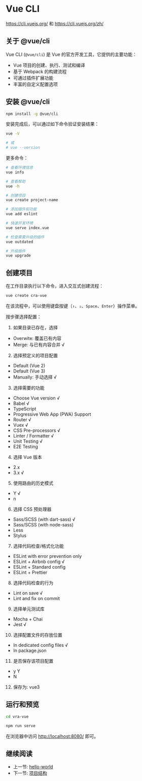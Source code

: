 # Vue CLI

<https://cli.vuejs.org/> 和 <https://cli.vuejs.org/zh/>

## 关于 @vue/cli

Vue CLI (`@vue/cli`) 是 Vue 的官方开发工具，它提供的主要功能：

+ Vue 项目的创建、执行、测试和编译
+ 基于 Webpack 的构建流程
+ 可通过插件扩展功能
+ 丰富的自定义配置选项

## 安装 @vue/cli

```bash
npm install -g @vue/cli
```

安装完成后，可以通过如下命令验证安装结果：

```bash
vue -V

# 或
# vue --version
```

更多命令：

```bash
# 查看环境信息
vue info

# 查看帮助
vue -h

# 创建项目
vue create project-name

# 添加插件和功能
vue add eslint

# 快速开发环境
vue serve index.vue

# 检查需要升级的插件
vue outdated

# 升级插件
vue upgrade
```

## 创建项目

在工作目录执行以下命令，进入交互式创建流程：

```bash
vue create cra-vue
```

在该流程中，可以使用键盘按键（`↑`、`↓`、`Space`、`Enter`）操作菜单。

按步骤选择配置：

1. 如果目录已存在，选择
  + Overwite: 覆盖已有内容
  + Merge: 与已有内容合并 √
2. 选择预定义的项目配置
  + Default (Vue 2)
  + Default (Vue 3)
  + Manually: 手动选择 √
3. 选择需要的功能
  + Choose Vue version √
  + Babel √
  + TypeScript
  + Progressive Web App (PWA) Support
  + Router √
  + Vuex √
  + CSS Pre-processors √
  + Linter / Formatter √
  + Unit Testing √
  + E2E Testing
4. 选择 Vue 版本
  + 2.x
  + 3.x √
5. 使用路由的历史模式
  + Y √
  + n
6. 选择 CSS 预处理器
  + Sass/SCSS (with dart-sass) √
  + Sass/SCSS (with node-sass)
  + Less
  + Stylus
7. 选择代码检查/格式化功能
  + ESLint with error prevention only
  + ESLint + Airbnb config √
  + ESLint + Standard config
  + ESLint + Prettier
8. 选择代码检查的行为
  + Lint on save √
  + Lint and fix on commit
9. 选择单元测试库
  + Mocha + Chai
  + Jest √
10. 选择配置文件的存放位置
  + In dedicated config files √
  + In package.json
11. 是否保存该项目配置
  + y Y
  + N
12. 保存为: vue3

## 运行和预览

```bash
cd vra-vue

npm run serve
```

在浏览器中访问 <http://localhost:8080/> 即可。

## 继续阅读

+ 上一节: [hello-world](./readme.md)
+ 下一节: [项目结构](./vra-vue.md)
